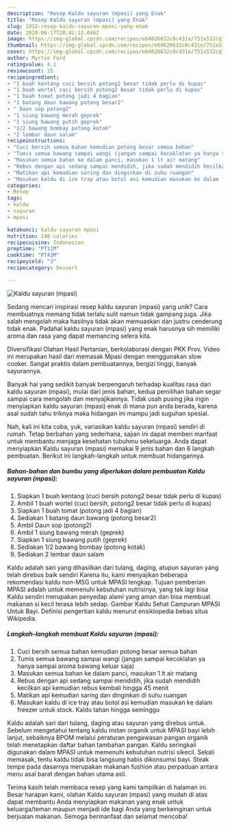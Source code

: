 ```yaml
---
description: "Resep Kaldu sayuran (mpasi) yang Enak"
title: "Resep Kaldu sayuran (mpasi) yang Enak"
slug: 1912-resep-kaldu-sayuran-mpasi-yang-enak
date: 2020-06-17T20:41:12.046Z
image: https://img-global.cpcdn.com/recipes/e64626632c0c431e/751x532cq70/kaldu-sayuran-mpasi-foto-resep-utama.jpg
thumbnail: https://img-global.cpcdn.com/recipes/e64626632c0c431e/751x532cq70/kaldu-sayuran-mpasi-foto-resep-utama.jpg
cover: https://img-global.cpcdn.com/recipes/e64626632c0c431e/751x532cq70/kaldu-sayuran-mpasi-foto-resep-utama.jpg
author: Myrtie Ford
ratingvalue: 4.1
reviewcount: 15
recipeingredient:
- "1 buah kentang cuci bersih potong2 besar tidak perlu di kupas"
- "1 buah wortel cuci bersih potong2 besar tidak perlu di kupas"
- "1 buah tomat potong jadi 4 bagian"
- "1 batang daun bawang potong besar2"
- " Daun sop potong2"
- "1 siung bawang merah geprek"
- "1 siung bawang putih geprek"
- "1/2 bawang bombay potong kotak"
- "2 lembar daun salam"
recipeinstructions:
- "Cuci bersih semua bahan kemudian potong besar semua bahan"
- "Tumis semua bawang sampai wangi (jangan sampai kecoklatan ya hanya sampai aroma bawang keluar saja)"
- "Masukan semua bahan ke dalam panci, masukan 1 lt air matang"
- "Rebus dengan api sedang sampai mendidih, jika sudah mendidih kecilkan api kemudian rebus kembali hingga 45 menit"
- "Matikan api kemudian saring dan dinginkan di suhu ruangan"
- "Masukan kaldu di ice tray atau botol asi kemudian masukan ke dalam freezer untuk stock. Kaldu tahan hingga seminggu"
categories:
- Resep
tags:
- kaldu
- sayuran
- mpasi

katakunci: kaldu sayuran mpasi 
nutrition: 148 calories
recipecuisine: Indonesian
preptime: "PT11M"
cooktime: "PT43M"
recipeyield: "3"
recipecategory: Dessert

---
```



![Kaldu sayuran (mpasi)](https://img-global.cpcdn.com/recipes/e64626632c0c431e/751x532cq70/kaldu-sayuran-mpasi-foto-resep-utama.jpg)

Sedang mencari inspirasi resep kaldu sayuran (mpasi) yang unik? Cara membuatnya memang tidak terlalu sulit namun tidak gampang juga. Jika salah mengolah maka hasilnya tidak akan memuaskan dan justru cenderung tidak enak. Padahal kaldu sayuran (mpasi) yang enak harusnya sih memiliki aroma dan rasa yang dapat memancing selera kita.

DIversifikasi Olahan Hasil Pertanian, berkolaborasi dengan PKK Prov. Video ini merupakan hasil dari memasak Mpasi dengan menggunakan slow cooker. Sangat praktis dalam pembuatannya, bergizi tinggi, banyak sayurannya.

Banyak hal yang sedikit banyak berpengaruh terhadap kualitas rasa dari kaldu sayuran (mpasi), mulai dari jenis bahan, kedua pemilihan bahan segar sampai cara mengolah dan menyajikannya. Tidak usah pusing jika ingin menyiapkan kaldu sayuran (mpasi) enak di mana pun anda berada, karena asal sudah tahu triknya maka hidangan ini mampu jadi suguhan spesial.


Nah, kali ini kita coba, yuk, variasikan kaldu sayuran (mpasi) sendiri di rumah. Tetap berbahan yang sederhana, sajian ini dapat memberi manfaat untuk membantu menjaga kesehatan tubuhmu sekeluarga. Anda dapat menyiapkan Kaldu sayuran (mpasi) memakai 9 jenis bahan dan 6 langkah pembuatan. Berikut ini langkah-langkah untuk membuat hidangannya.

<!--inarticleads1-->

##### Bahan-bahan dan bumbu yang diperlukan dalam pembuatan Kaldu sayuran (mpasi):

1. Siapkan 1 buah kentang (cuci bersih potong2 besar tidak perlu di kupas)
1. Ambil 1 buah wortel (cuci bersih, potong2 besar tidak perlu di kupas)
1. Siapkan 1 buah tomat (potong jadi 4 bagian)
1. Sediakan 1 batang daun bawang (potong besar2)
1. Ambil  Daun sop (potong2)
1. Ambil 1 siung bawang merah (geprek)
1. Siapkan 1 siung bawang putih (geprek)
1. Sediakan 1/2 bawang bombay (potong kotak)
1. Sediakan 2 lembar daun salam


Kaldu adalah sari yang dihasilkan dari tulang, daging, atupun sayuran yang telah direbus baik sendiri Karena itu, kami menyajikan beberapa rekomendasi kaldu non-MSG untuk MPASI lengkap. Tujuan pemberian MPASI adalah untuk memenuhi kebutuhan nutrisinya, yang tak lagi bisa Kaldu sendiri merupakan penyedap alami yang aman dan bisa membuat makanan si kecil terasa lebih sedap. Gambar Kaldu Sehat Campuran MPASI Untuk Bayi. Definisi pengertian kaldu menurut ensiklopedia bebas situs Wikipedia. 

<!--inarticleads2-->

##### Langkah-langkah membuat Kaldu sayuran (mpasi):

1. Cuci bersih semua bahan kemudian potong besar semua bahan
1. Tumis semua bawang sampai wangi (jangan sampai kecoklatan ya hanya sampai aroma bawang keluar saja)
1. Masukan semua bahan ke dalam panci, masukan 1 lt air matang
1. Rebus dengan api sedang sampai mendidih, jika sudah mendidih kecilkan api kemudian rebus kembali hingga 45 menit
1. Matikan api kemudian saring dan dinginkan di suhu ruangan
1. Masukan kaldu di ice tray atau botol asi kemudian masukan ke dalam freezer untuk stock. Kaldu tahan hingga seminggu


Kaldu adalah sari dari tulang, daging atau sayuran yang direbus untuk. Sebelum mengetahui tentang kaldu instan organik untuk MPASI bayi lebih lanjut, sebaiknya BPOM melalui peraturan pengawasan pangan organik telah menetapkan daftar bahan tambahan pangan. Kaldu seringkali digunakan dalam MPASI untuk memenuhi kebutuhan nutrisi sikecil. Sekali memasak, tentu kaldu tidak bisa langsung habis dikonsumsi bayi. Steak tempe pada dasarnya merupakan makanan fushion atau perpaduan antara menu asal barat dengan bahan utama asli. 

Terima kasih telah membaca resep yang kami tampilkan di halaman ini. Besar harapan kami, olahan Kaldu sayuran (mpasi) yang mudah di atas dapat membantu Anda menyiapkan makanan yang enak untuk keluarga/teman maupun menjadi ide bagi Anda yang berkeinginan untuk berjualan makanan. Semoga bermanfaat dan selamat mencoba!
